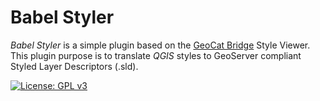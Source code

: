 # Babel Styler

_Babel Styler_ is a simple plugin based on the [GeoCat Bridge](https://github.com/GeoCat/qgis-bridge-plugin) Style Viewer.
This plugin purpose is to translate _QGIS_ styles to GeoServer compliant Styled Layer Descriptors (.sld).

[![License: GPL v3](https://img.shields.io/badge/License-GPLv3-blue.svg)](LICENSE.txt)